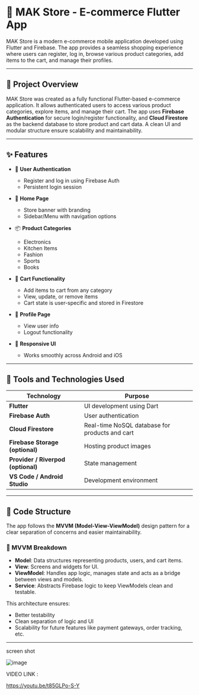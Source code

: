 # 🛒 MAK Store - E-commerce Flutter App

MAK Store is a modern e-commerce mobile application developed using Flutter and Firebase. The app provides a seamless shopping experience where users can register, log in, browse various product categories, add items to the cart, and manage their profiles.

---

## 📌 Project Overview

MAK Store was created as a fully functional Flutter-based e-commerce application. It allows authenticated users to access various product categories, explore items, and manage their cart. The app uses **Firebase Authentication** for secure login/register functionality, and **Cloud Firestore** as the backend database to store product and cart data. A clean UI and modular structure ensure scalability and maintainability.

---

## ✨ Features

- 🔐 **User Authentication**
  - Register and log in using Firebase Auth
  - Persistent login session

- 🏬 **Home Page**
  - Store banner with branding
  - Sidebar/Menu with navigation options

- 📦 **Product Categories**
  - Electronics
  - Kitchen Items
  - Fashion
  - Sports
  - Books

- 🛒 **Cart Functionality**
  - Add items to cart from any category
  - View, update, or remove items
  - Cart state is user-specific and stored in Firestore

- 👤 **Profile Page**
  - View user info
  - Logout functionality

- 📱 **Responsive UI**
  - Works smoothly across Android and iOS

---

## 🧰 Tools and Technologies Used

| Technology      | Purpose                                |
|-----------------|----------------------------------------|
| **Flutter**     | UI development using Dart              |
| **Firebase Auth** | User authentication                   |
| **Cloud Firestore** | Real-time NoSQL database for products and cart |
| **Firebase Storage (optional)** | Hosting product images |
| **Provider / Riverpod (optional)** | State management     |
| **VS Code / Android Studio** | Development environment    |

---

## 🧱 Code Structure

The app follows the **MVVM (Model-View-ViewModel)** design pattern for a clear separation of concerns and easier maintainability.

### 🧠 MVVM Breakdown

- **Model**: Data structures representing products, users, and cart items.
- **View**: Screens and widgets for UI.
- **ViewModel**: Handles app logic, manages state and acts as a bridge between views and models.
- **Service**: Abstracts Firebase logic to keep ViewModels clean and testable.

This architecture ensures:
- Better testability
- Clean separation of logic and UI
- Scalability for future features like payment gateways, order tracking, etc.

---

screen shot



![image](https://github.com/user-attachments/assets/9ac49822-f5ab-485e-a741-fdf0e0e26545)


VIDEO LINK :


https://youtu.be/t85GLPo-S-Y





